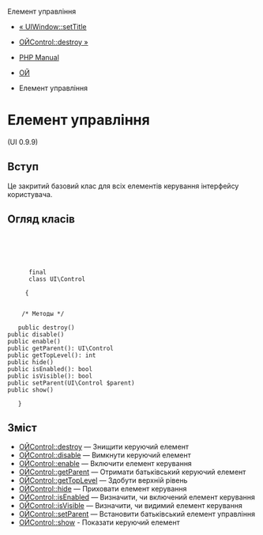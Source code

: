 Елемент управління

-   [« UIWindow::setTitle](ui-window.settitle.html)
    
-   [ОЙControl::destroy »](ui-control.destroy.html)
    
-   [PHP Manual](index.md)
    
-   [ОЙ](book.ui.md)
    
-   Елемент управління
    

# Елемент управління

(UI 0.9.9)

## Вступ

Це закритий базовий клас для всіх елементів керування інтерфейсу користувача.

## Огляд класів

```classsynopsis



    
     
      final
      class UI\Control
     
     {


    /* Методы */
    
   public destroy()
public disable()
public enable()
public getParent(): UI\Control
public getTopLevel(): int
public hide()
public isEnabled(): bool
public isVisible(): bool
public setParent(UI\Control $parent)
public show()

   }
```

## Зміст

-   [ОЙControl::destroy](ui-control.destroy.html) — Знищити керуючий елемент
-   [ОЙControl::disable](ui-control.disable.html) — Вимкнути керуючий елемент
-   [ОЙControl::enable](ui-control.enable.html) — Включити елемент керування
-   [ОЙControl::getParent](ui-control.getparent.html) — Отримати батьківський керуючий елемент
-   [ОЙControl::getTopLevel](ui-control.gettoplevel.html) — Здобути верхній рівень
-   [ОЙControl::hide](ui-control.hide.html) — Приховати елемент керування
-   [ОЙControl::isEnabled](ui-control.isenabled.html) — Визначити, чи включений елемент керування
-   [ОЙControl::isVisible](ui-control.isvisible.html) — Визначити, чи видимий елемент керування
-   [ОЙControl::setParent](ui-control.setparent.html) — Встановити батьківський елемент управління
-   [ОЙControl::show](ui-control.show.html) - Показати керуючий елемент